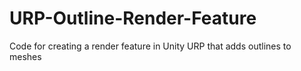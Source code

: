 # URP-Outline-Render-Feature
Code for creating a render feature in Unity URP that adds outlines to meshes
